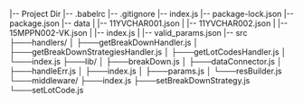 |-- Project Dir
    |-- .babelrc
    |-- .gitignore
    |-- index.js
    |-- package-lock.json
    |-- package.json
    |-- data
    |   |-- 11YVCHAR001.json
    |   |-- 11YVCHAR002.json
    |   |-- 15MPPN002-VK.json
    |   |-- index.js
    |   |-- valid_params.json
    |-- src
        ├───handlers/
        │   ├───getBreakDownHandler.js
        │   ├───getBreakDownStrategiesHandler.js
        │   ├───getLotCodesHandler.js
        │   └───index.js
        ├───lib/
        │   ├───breakDown.js
        │   ├───dataConnector.js
        │   ├───handleErr.js
        │   ├───index.js
        │   ├───params.js
        │   └───resBuilder.js
        └───middleware/
            ├───index.js
            ├───setBreakDownStrategy.js
            └───setLotCode.js

